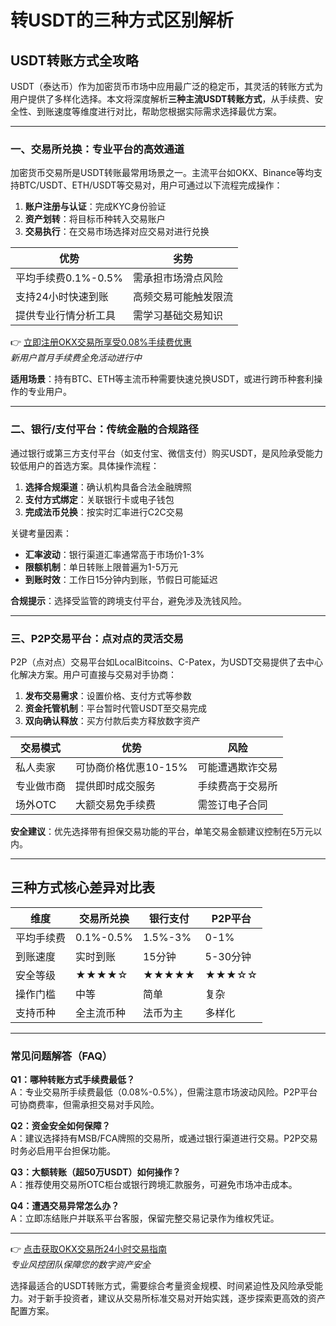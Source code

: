 # 转USDT的三种方式区别解析

## USDT转账方式全攻略

USDT（泰达币）作为加密货币市场中应用最广泛的稳定币，其灵活的转账方式为用户提供了多样化选择。本文将深度解析**三种主流USDT转账方式**，从手续费、安全性、到账速度等维度进行对比，帮助您根据实际需求选择最优方案。

---

### 一、交易所兑换：专业平台的高效通道

加密货币交易所是USDT转账最常用场景之一。主流平台如OKX、Binance等均支持BTC/USDT、ETH/USDT等交易对，用户可通过以下流程完成操作：

1. **账户注册与认证**：完成KYC身份验证
2. **资产划转**：将目标币种转入交易账户
3. **交易执行**：在交易市场选择对应交易对进行兑换

| 优势 | 劣势 |
|------|------|
| 平均手续费0.1%-0.5% | 需承担市场滑点风险 |
| 支持24小时快速到账 | 高频交易可能触发限流 |
| 提供专业行情分析工具 | 需学习基础交易知识 |

👉 [立即注册OKX交易所享受0.08%手续费优惠](https://bit.ly/okx_welcome)  
*新用户首月手续费全免活动进行中*

**适用场景**：持有BTC、ETH等主流币种需要快速兑换USDT，或进行跨币种套利操作的专业用户。

---

### 二、银行/支付平台：传统金融的合规路径

通过银行或第三方支付平台（如支付宝、微信支付）购买USDT，是风险承受能力较低用户的首选方案。具体操作流程：

1. **选择合规渠道**：确认机构具备合法金融牌照
2. **支付方式绑定**：关联银行卡或电子钱包
3. **完成法币兑换**：按实时汇率进行C2C交易

关键考量因素：
- **汇率波动**：银行渠道汇率通常高于市场价1-3%
- **限额机制**：单日转账上限普遍为1-5万元
- **到账时效**：工作日15分钟内到账，节假日可能延迟

**合规提示**：选择受监管的跨境支付平台，避免涉及洗钱风险。

---

### 三、P2P交易平台：点对点的灵活交易

P2P（点对点）交易平台如LocalBitcoins、C-Patex，为USDT交易提供了去中心化解决方案。用户可直接与交易对手协商：

1. **发布交易需求**：设置价格、支付方式等参数
2. **资金托管机制**：平台暂时代管USDT至交易完成
3. **双向确认释放**：买方付款后卖方释放数字资产

| 交易模式 | 优势 | 风险 |
|---------|------|------|
| 私人卖家 | 可协商价格优惠10-15% | 可能遭遇欺诈交易 |
| 专业做市商 | 提供即时成交服务 | 手续费高于交易所 |
| 场外OTC | 大额交易免手续费 | 需签订电子合同 |

**安全建议**：优先选择带有担保交易功能的平台，单笔交易金额建议控制在5万元以内。

---

## 三种方式核心差异对比表

| 维度          | 交易所兑换 | 银行支付 | P2P平台 |
|---------------|------------|----------|---------|
| 平均手续费    | 0.1%-0.5%  | 1.5%-3%  | 0-1%    |
| 到账速度      | 实时到账   | 15分钟   | 5-30分钟 |
| 安全等级      | ★★★★☆     | ★★★★★    | ★★★☆☆    |
| 操作门槛      | 中等       | 简单     | 复杂     |
| 支持币种      | 全主流币种 | 法币为主 | 多样化   |

---

### 常见问题解答（FAQ）

**Q1：哪种转账方式手续费最低？**  
A：专业交易所手续费最低（0.08%-0.5%），但需注意市场波动风险。P2P平台可协商费率，但需承担交易对手风险。

**Q2：资金安全如何保障？**  
A：建议选择持有MSB/FCA牌照的交易所，或通过银行渠道进行交易。P2P交易时务必启用平台担保功能。

**Q3：大额转账（超50万USDT）如何操作？**  
A：推荐使用交易所OTC柜台或银行跨境汇款服务，可避免市场冲击成本。

**Q4：遭遇交易异常怎么办？**  
A：立即冻结账户并联系平台客服，保留完整交易记录作为维权凭证。

---

👉 [点击获取OKX交易所24小时交易指南](https://bit.ly/okx_welcome)  
*专业风控团队保障您的数字资产安全*

选择最适合的USDT转账方式，需要综合考量资金规模、时间紧迫性及风险承受能力。对于新手投资者，建议从交易所标准交易对开始实践，逐步探索更高效的资产配置方案。